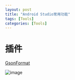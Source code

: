 ```yaml
---
layout: post
title: "Android Studio常用功能"
tags: [Tools]
categories: [Tools]
---
```


# 插件

[GsonFormat](https://github.com/zzz40500/GsonFormat)


![image](https://camo.githubusercontent.com/fbf4b89e2ec64e80d351f725d11762ebd2b7a515/687474703a2f2f75706c6f61642d696d616765732e6a69616e7368752e696f2f75706c6f61645f696d616765732f3136363836362d303766333038346262363735386566612e676966)